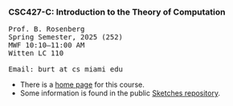 ### CSC427-C: Introduction to the Theory of Computation 

<pre>
Prof. B. Rosenberg
Spring Semester, 2025 (252)
MWF 10:10–11:00 AM
Witten LC 110

Email: burt at cs miami edu 
</pre>

- There is a [home page](https://www.cs.miami.edu/home/burt/learning/csc427-252) for this course.
- Some information is found in the public [Sketches repository](https://github.com/csc427-252/sketches).
